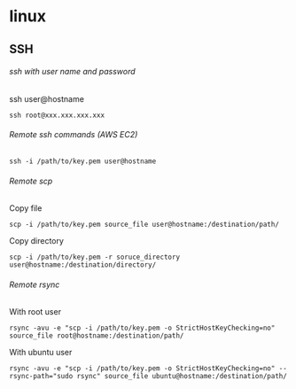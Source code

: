 # linux

## SSH

###### ssh with user name and password

ssh user@hostname
```
ssh root@xxx.xxx.xxx.xxx
```
###### Remote ssh commands (AWS EC2)
```
ssh -i /path/to/key.pem user@hostname
```
###### Remote scp

Copy file
```
scp -i /path/to/key.pem source_file user@hostname:/destination/path/
```
Copy directory
```
scp -i /path/to/key.pem -r soruce_directory user@hostname:/destination/directory/
```
###### Remote rsync

With root user
```
rsync -avu -e "scp -i /path/to/key.pem -o StrictHostKeyChecking=no" source_file root@hostname:/destination/path/
```
With ubuntu user
```
rsync -avu -e "scp -i /path/to/key.pem -o StrictHostKeyChecking=no" --rsync-path="sudo rsync" source_file ubuntu@hostname:/destination/path/
```
